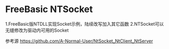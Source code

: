 # FreeBasic NTSocket
1.FreeBasic版NTDLL实现Socket示例，陆续改写加入其它函数
2.NTSocket可以无缝修改为驱动内可用的Socket

参考源
https://github.com/A-Normal-User/NtSocket_NtClient_NtServer
